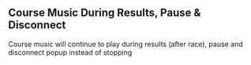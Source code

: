 ## Course Music During Results, Pause & Disconnect

Course music will continue to play during results (after race), pause and disconnect popup instead of stopping